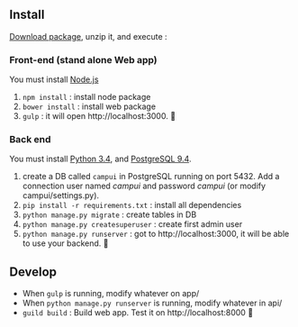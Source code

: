 ## Install

[Download package](https://github.com/cbeauchesne/campui/archive/master.zip), unzip it, and execute : 

### Front-end (stand alone Web app)
You must install [Node.js](https://nodejs.org/en/)
1. `npm install` : install node package
2. `bower install` : install web package
3. `gulp` : it will open http://localhost:3000. :tada:


### Back end
You must install [Python 3.4](https://www.python.org/), and [PostgreSQL 9.4](https://www.postgresql.org/).

1. create a DB called `campui` in PostgreSQL running on port 5432. Add a connection user named *campui* and password *campui* (or modify campui/settings.py).
2. `pip install -r requirements.txt` :  install all dependencies
3. `python manage.py migrate` : create tables in DB
4. `python manage.py createsuperuser` : create first admin user
5. `python manage.py runserver` : got to http://localhost:3000, it will be able to use your backend. :tada:

## Develop
* When `gulp` is running, modify whatever on app/
* When `python manage.py runserver` is running, modify whatever in api/
* `guild build` : Build web app. Test it on http://localhost:8000 :tada:

